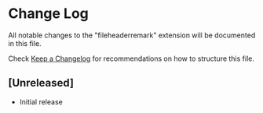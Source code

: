# Change Log
All notable changes to the "fileheaderremark" extension will be documented in this file.

Check [Keep a Changelog](http://keepachangelog.com/) for recommendations on how to structure this file.

## [Unreleased]
- Initial release